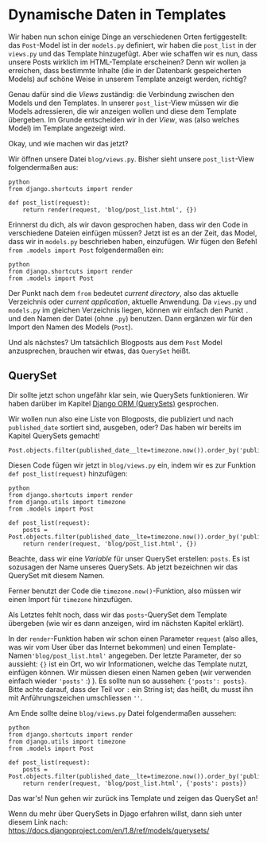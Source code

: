 # Dynamische Daten in Templates

Wir haben nun schon einige Dinge an verschiedenen Orten fertiggestellt: das `Post`-Model ist in der `models.py` definiert, wir haben die `post_list` in der `views.py` und das Template hinzugefügt. Aber wie schaffen wir es nun, dass unsere Posts wirklich im HTML-Template erscheinen? Denn wir wollen ja erreichen, dass bestimmte Inhalte (die in der Datenbank gespeicherten Models) auf schöne Weise in unserem Template anzeigt werden, richtig?

Genau dafür sind die *Views* zuständig: die Verbindung zwischen den Models und den Templates. In unserer `post_list`-View müssen wir die Models adressieren, die wir anzeigen wollen und diese dem Template übergeben. Im Grunde entscheiden wir in der *View*, was (also welches Model) im Template angezeigt wird.

Okay, und wie machen wir das jetzt?

Wir öffnen unsere Datei `blog/views.py`. Bisher sieht unsere `post_list`-View folgendermaßen aus:

    python
    from django.shortcuts import render
    
    def post_list(request):
        return render(request, 'blog/post_list.html', {})
    

Erinnerst du dich, als wir davon gesprochen haben, dass wir den Code in verschiedene Dateien einfügen müssen? Jetzt ist es an der Zeit, das Model, dass wir in `models.py` beschrieben haben, einzufügen. Wir fügen den Befehl `from .models import Post` folgendermaßen ein:

    python
    from django.shortcuts import render
    from .models import Post
    

Der Punkt nach dem `from` bedeutet *current directory*, also das aktuelle Verzeichnis oder *current application*, aktuelle Anwendung. Da `views.py` und `models.py` im gleichen Verzeichnis liegen, können wir einfach den Punkt `.` und den Namen der Datei (ohne `.py`) benutzen. Dann ergänzen wir für den Import den Namen des Models (`Post`).

Und als nächstes? Um tatsächlich Blogposts aus dem `Post` Model anzusprechen, brauchen wir etwas, das `QuerySet` heißt.

## QuerySet

Dir sollte jetzt schon ungefähr klar sein, wie QuerySets funktionieren. Wir haben darüber im Kapitel [Django ORM (QuerySets)][1] gesprochen.

 [1]: ../django_orm/README.md

Wir wollen nun also eine Liste von Blogposts, die publiziert und nach `published_date` sortiert sind, ausgeben, oder? Das haben wir bereits im Kapitel QuerySets gemacht!

    Post.objects.filter(published_date__lte=timezone.now()).order_by('published_date')
    

Diesen Code fügen wir jetzt in `blog/views.py` ein, indem wir es zur Funktion `def post_list(request)` hinzufügen:

    python
    from django.shortcuts import render
    from django.utils import timezone
    from .models import Post
    
    def post_list(request):
        posts = Post.objects.filter(published_date__lte=timezone.now()).order_by('published_date')
        return render(request, 'blog/post_list.html', {})
    

Beachte, dass wir eine *Variable* für unser QuerySet erstellen: `posts`. Es ist sozusagen der Name unseres QuerySets. Ab jetzt bezeichnen wir das QuerySet mit diesem Namen.

Ferner benutzt der Code die `timezone.now()`-Funktion, also müssen wir einen Import für `timezone` hinzufügen.

Als Letztes fehlt noch, dass wir das `posts`-QuerySet dem Template übergeben (wie wir es dann anzeigen, wird im nächsten Kapitel erklärt).

In der `render`-Funktion haben wir schon einen Parameter `request` (also alles, was wir vom User über das Internet bekommen) und einen Template-Namen`'blog/post_list.html'` angegeben. Der letzte Parameter, der so aussieht: `{}` ist ein Ort, wo wir Informationen, welche das Template nutzt, einfügen können. Wir müssen diesen einen Namen geben (wir verwenden einfach wieder `'posts'` :) ). Es sollte nun so aussehen: `{'posts': posts}`. Bitte achte darauf, dass der Teil vor `:` ein String ist; das heißt, du musst ihn mit Anführungszeichen umschliessen `''`.

Am Ende sollte deine `blog/views.py` Datei folgendermaßen aussehen:

    python
    from django.shortcuts import render
    from django.utils import timezone
    from .models import Post
    
    def post_list(request):
        posts = Post.objects.filter(published_date__lte=timezone.now()).order_by('published_date')
        return render(request, 'blog/post_list.html', {'posts': posts})
    

Das war's! Nun gehen wir zurück ins Template und zeigen das QuerySet an!

Wenn du mehr über QuerySets in Djago erfahren willst, dann sieh unter diesem Link nach: https://docs.djangoproject.com/en/1.8/ref/models/querysets/